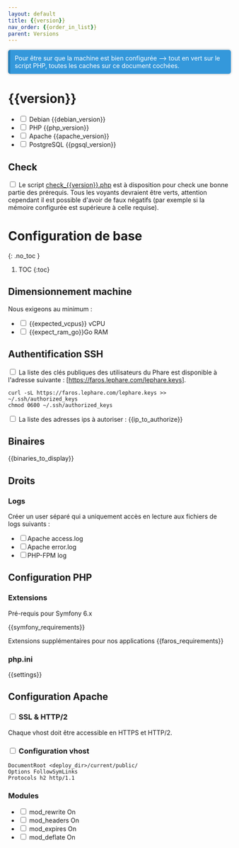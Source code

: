 ```yaml
---
layout: default
title: {{version}}
nav_order: {{order_in_list}}
parent: Versions
---
```

<div class="callout callout-info" markdown="span">
Pour être sur que la machine est bien configurée --> tout en vert sur le script PHP, toutes les caches sur ce document cochées.
</div>

# {{version}}

- <input type="checkbox"/> Debian {{debian_version}}
- <input type="checkbox"/> PHP {{php_version}}
- <input type="checkbox"/> Apache {{apache_version}}
- <input type="checkbox"/> PostgreSQL {{pgsql_version}}

## Check

<input type="checkbox"/> Le script [check_{{version}}.php](../versions_tests_scripts/check_{{version}}.php) est à disposition pour check une bonne partie des prérequis.
Tous les voyants devraient être verts, attention cependant il est possible d'avoir de faux négatifs (par exemple si la mémoire configurée est supérieure à celle requise).

# Configuration de base
{: .no_toc }

1. TOC
{:toc}

## Dimensionnement machine

Nous exigeons au minimum :
 * <input type="checkbox"/> {{expected_vcpus}} vCPU
 * <input type="checkbox"/> {{expect_ram_go}}Go RAM

## Authentification SSH

<input type="checkbox"/> La liste des clés publiques des utilisateurs du Phare est disponible à l'adresse suivante : [https://faros.lephare.com/lephare.keys].

	curl -sL https://faros.lephare.com/lephare.keys >> ~/.ssh/authorized_keys
	chmod 0600 ~/.ssh/authorized_keys

<input type="checkbox"/> La liste des adresses ips à autoriser : 
{{ip_to_authorize}}


## Binaires
{{binaries_to_display}}


## Droits

### Logs

Créer un user séparé qui a uniquement accès en lecture aux fichiers de logs suivants :

- <input type="checkbox"/>Apache access.log
- <input type="checkbox"/>Apache error.log
- <input type="checkbox"/>PHP-FPM log

## Configuration PHP

### Extensions

Pré-requis pour Symfony 6.x

 {{symfony_requirements}}

Extensions supplémentaires pour nos applications
 {{faros_requirements}}

### php.ini
{{settings}}

## Configuration Apache

### <input type="checkbox"/> SSL & HTTP/2

Chaque vhost doit être accessible en HTTPS et HTTP/2.

### <input type="checkbox"/> Configuration vhost

	DocumentRoot <deploy_dir>/current/public/
	Options FollowSymLinks
	Protocols h2 http/1.1

### Modules

- <input type="checkbox"/> mod_rewrite On
- <input type="checkbox"/> mod_headers On
- <input type="checkbox"/> mod_expires On
- <input type="checkbox"/> mod_deflate On


<style>.callout.callout-info {
  background-color: #3498db; /* Couleur de fond bleue */
  color: #fff; /* Couleur du texte en blanc */
  border-left: 5px solid #2980b9; /* Bordure gauche bleue plus foncée */
  padding: 10px; /* Espace intérieur */
  margin: 10px 0; /* Marge extérieure */
  border-radius: 5px; /* Coins arrondis */
  box-shadow: 0 0 5px rgba(0, 0, 0, 0.3); /* Ombre légère */
}

.callout.callout-info p {
  margin: 0; /* Supprime la marge du texte à l'intérieur du callout */
}
</style>